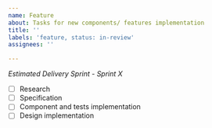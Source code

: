 ```yaml
---
name: Feature
about: Tasks for new components/ features implementation
title: ''
labels: 'feature, status: in-review'
assignees: ''

---
```


_Estimated Delivery Sprint - Sprint X_

- [ ] Research
- [ ] Specification
- [ ] Component and tests implementation
- [ ] Design implementation
